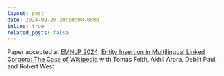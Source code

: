```yaml
---
layout: post
date: 2024-09-20 00:00:00-0000
inline: true
related_posts: false
---
```


Paper accepted at [EMNLP 2024](https://2024.emnlp.org/program/accepted_main_conference/): [Entity Insertion in Multilingual Linked Corpora: The Case of Wikipedia](https://arxiv.org/abs/2410.04254) with Tomás Feith, Akhil Arora, Debjit Paul, and Robert West.